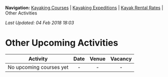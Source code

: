 **Navigation:** [Kayaking Courses](index) &#124; [Kayaking Expeditions](expedition) &#124; [Kayak Rental Rates](rental) &#124; Other Activities

_Last Updated: 04 Feb 2018 18:03_
# Other Upcoming Activities

Activity | Date | Venue | Vacancy
:---:|:---:|:---:|:---:
No upcoming courses yet|-|-|-

